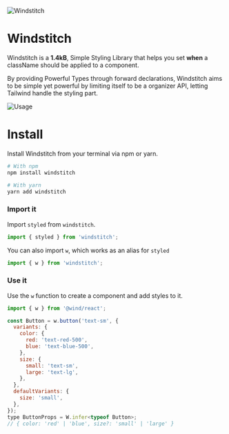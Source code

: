![Windstitch](https://github.com/vinpac/windstitch/blob/main/docs/static/img/banner.jpg?raw=true)

# Windstitch

Windstitch is a **1.4kB**, Simple Styling Library that helps you set **when** a className should be applied to a component.

By providing Powerful Types through forward declarations, Windstitch aims to be simple yet powerful by limiting itself to be a organizer API, letting Tailwind handle the styling part.

![Usage](https://github.com/vinpac/windstitch/blob/main/docs/static/img/example.gif?raw=true)

# Install

Install Windstitch from your terminal via npm or yarn.

```bash
# With npm
npm install windstitch

# With yarn
yarn add windstitch
```

### Import it

Import `styled` from `windstitch`.

```js
import { styled } from 'windstitch';
```

You can also import `w`, which works as an alias for `styled`

```typescript
import { w } from 'windstitch';
```

### Use it

Use the `w` function to create a component and add styles to it.

```jsx line=3-11
import { w } from '@wind/react';

const Button = w.button('text-sm', {
  variants: {
    color: {
      red: 'text-red-500',
      blue: 'text-blue-500',
    },
    size: {
      small: 'text-sm',
      large: 'text-lg',
    },
  },
  defaultVariants: {
    size: 'small',
  },
});
type ButtonProps = W.infer<typeof Button>;
// { color: 'red' | 'blue', size?: 'small' | 'large' }
```
